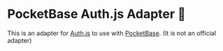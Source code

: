 # PocketBase Auth.js Adapter 🔌

This is an adapter for [Auth.js](https://authjs.dev/) to use with [PocketBase](https://pocketbase.io/).
(It is not an official adapter)